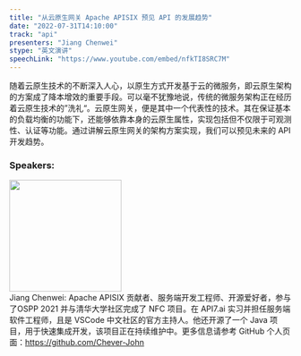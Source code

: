 ```yaml
---
title: "从云原生网关 Apache APISIX 预见 API 的发展趋势"
date: "2022-07-31T14:10:00"
track: "api"
presenters: "Jiang Chenwei"
stype: "英文演讲"
speechLink: "https://www.youtube.com/embed/nfkTI8SRC7M"
---
```

随着云原生技术的不断深入人心，以原生方式开发基于云的微服务，即云原生架构的方案成了降本增效的重要手段。可以毫不犹豫地说，传统的微服务架构正在经历着云原生技术的”洗礼“。云原生网关，便是其中一个代表性的技术。其在保证基本的负载均衡的功能下，还能够依靠本身的云原生属性，实现包括但不仅限于可观测性、认证等功能。通过讲解云原生网关的架构方案实现，我们可以预见未来的 API 开发趋势。

 ### Speakers: 
 <img src="images/speaker/1083.png" width="200" /><br>Jiang Chenwei: Apache APISIX 贡献者、服务端开发工程师、开源爱好者，参与了OSPP 2021 并与清华大学社区完成了 NFC 项目。在 API7.ai 实习并担任服务端软件工程师，且是 VSCode 中文社区的官方主持人。他还开源了一个 Java 项目，用于快速集成开发，该项目正在持续维护中。更多信息请参考 GitHub 个人页面：https://github.com/Chever-John

 
